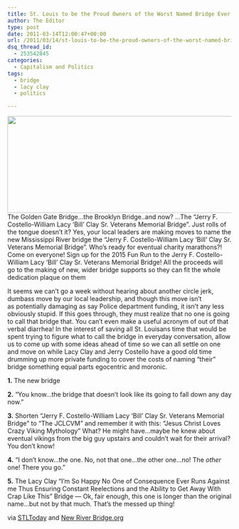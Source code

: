 ```yaml
---
title: St. Louis to be the Proud Owners of the Worst Named Bridge Ever
author: The Editor
type: post
date: 2011-03-14T12:00:47+00:00
url: /2011/03/14/st-louis-to-be-the-proud-owners-of-the-worst-named-bridge-ever/
dsq_thread_id:
  - 253542845
categories:
  - Capitalism and Politics
tags:
  - bridge
  - lacy clay
  - politics

---
```

[<img class="aligncenter size-full wp-image-9273" title="lacy_clay_bridge" src="http://media.punchingkitty.com/wordpress/2011/03/lacy_clay_bridge.jpeg" alt="" width="600" height="218" />][1]The Golden Gate Bridge&#8230;the Brooklyn Bridge..and now? &#8230;The &#8220;Jerry F. Costello-William Lacy &#8216;Bill&#8217; Clay Sr. Veterans Memorial Bridge&#8221;. Just rolls of the tongue doesn&#8217;t it? Yes, your local leaders are making moves to name the new Mississippi River bridge the &#8220;Jerry F. Costello-William Lacy &#8216;Bill&#8217; Clay Sr. Veterans Memorial Bridge&#8221;. Who&#8217;s ready for eventual charity marathons?! Come on everyone! Sign up for the 2015 Fun Run to the Jerry F. Costello-William Lacy &#8216;Bill&#8217; Clay Sr. Veterans Memorial Bridge! All the proceeds will go to the making of new, wider bridge supports so they can fit the whole dedication plaque on them

It seems we can&#8217;t go a week without hearing about another circle jerk, dumbass move by our local leadership, and though this move isn&#8217;t as potentially damaging as say Police department funding, it isn&#8217;t any less obviously stupid. If this goes through, they must realize that no one is going to call that bridge that. You can&#8217;t even make a useful acronym of out of that verbal diarrhea! In the interest of saving all St. Louisans time that would be spent trying to figure what to call the bridge in everyday conversation, allow us to come up with some ideas ahead of time so we can all settle on one and move on while Lacy Clay and Jerry Costello have a good old time drumming up more private funding to cover the costs of naming &#8220;their&#8221; bridge something equal parts egocentric and moronic.

**1.** The new bridge

**2.** &#8220;You know&#8230;the bridge that doesn&#8217;t look like its going to fall down any day now.&#8221;

**3.** Shorten &#8220;Jerry F. Costello-William Lacy &#8216;Bill&#8217; Clay Sr. Veterans Memorial Bridge&#8221; to &#8220;The JCLCVM&#8221; and remember it with this: &#8220;Jesus Christ Loves Crazy Viking Mythology&#8221; What? He might have&#8230;maybe he knew about eventual vikings from the big guy upstairs and couldn&#8217;t wait for their arrival? You don&#8217;t know!

**4.** &#8220;I don&#8217;t know&#8230;the one. No, not that one&#8230;the other one&#8230;no! The _other_ one! There you go.&#8221;

**5.** The Lacy Clay &#8220;I&#8217;m So Happy No One of Consequence Ever Runs Against me Thus Ensuring Constant Reelections and the Ability to Get Away With Crap Like This&#8221; Bridge &#8212; Ok, fair enough, this one is longer than the original name&#8230;but not by that much. That&#8217;s the messed up thing!

via <a href="http://www.stltoday.com/news/traffic/along-for-the-ride/article_4029be7e-1434-5bc5-b573-9abe5b513609.html" target="_blank">STLToday</a> and <a href="http://www.newriverbridge.org/" target="_blank">New River Bridge.org</a>

 [1]: http://media.punchingkitty.com/wordpress/2011/03/lacy_clay_bridge.jpeg